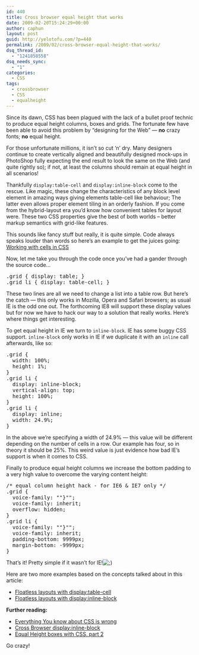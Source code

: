 ```yaml
---
id: 440
title: Cross browser equal height that works
date: 2009-02-20T15:24:29+00:00
author: caphun
layout: post
guid: http://yelotofu.com/?p=440
permalink: /2009/02/cross-browser-equal-height-that-works/
dsq_thread_id:
  - "1241858558"
dsq_needs_sync:
  - "1"
categories:
  - CSS
tags:
  - crossbrowser
  - CSS
  - equalheight
---
```

Since its dawn, CSS has been plagued with the lack of a bullet proof technic to produce equal height columns, boxes and grids. The fortunate few have been able to avoid this problem by &#8220;designing for the Web&#8221; — **no** crazy fonts; **no** equal height.

For those unfortunate millions, it isn&#8217;t so cut &#8216;n&#8217; dry. Many designers continue to create vertically aligned and beautifully designed mock-ups in PhotoShop fully expecting the end result to look the same on the Web (and quite rightly so); if not, at least the columns should remain at equal height in all scenarios!

Thankfully `display:table-cell` and `display:inline-block` come to the rescue. Like magic, these change the characteristics of any block level element in amazing ways giving elements table-cell like behaviour; The latter even allows proper element tiling in an orderly fashion. If you come from the hybrid-layout era you&#8217;d know how convenient tables for layout were. These two CSS properties give the best of both worlds &#8211; better markup semantics with grid-like features.

This sounds like fancy stuff but really, it is quite simple. Code always speaks louder than words so here&#8217;s an example to get the juices going: [Working with cells in CSS](http://yelotofu.com/labs/grid/equal-height-columns.html)

Now, let me take you through the code once you&#8217;ve had a gander through the source code&#8230;

<pre language="css">.grid { display: table; }
.grid li { display: table-cell; }
</pre>

These two lines are all we need to change a list into a table row. But here&#8217;s the catch — this only works in Mozilla, Opera and Safari browsers; as usual IE is the odd one out. The forthcoming IE8 will support these display values but for now we have to hack our way to a solution that really works. Here&#8217;s where things get interesting.

To get equal height in IE we turn to `inline-block`. IE has some buggy CSS support. `inline-block` only works in IE if we duplicate it with an `inline` call afterwards, like so:

<pre language="css">.grid {
  width: 100%;
  height: 1%;
}
.grid li {
  display: inline-block;
  vertical-align: top;
  height: 100%;
}
.grid li {
  display: inline;
  width: 24.9%;
}
</pre>

In the above we&#8217;re specifying a width of 24.9% — this value will be different depending on the number of cells in a row. Our example has four, so in theory it should be 25%. This weird value is just evidence how bad IE&#8217;s support is when it comes to CSS.

Finally to produce equal height columns we increase the bottom padding to a very high value to overcome the varying content height:

<pre language="css">/* equal column height hack - for IE6 &amp; IE7 only */
.grid {
  voice-family: ""}"";
  voice-family: inherit;
  overflow: hidden;
}
.grid li {
  voice-family: ""}"";
  voice-family: inherit;
  padding-bottom: 9999px;
  margin-bottom: -9999px;
}
</pre>

That&#8217;s it! Pretty simple if it wasn&#8217;t for IE!<img src="http://localhost:8888/wp-includes/images/smilies/icon_wink.gif" alt=";)" class="wp-smiley" /> 

Here are two more examples based on the concepts talked about in this article:

  * [Floatless layouts with display:table-cell](http://yelotofu.com/labs/grid/floatless-layout.html)
  * [Floatless layouts with display:inline-block](http://yelotofu.com/labs/grid/inline-block.html)

**Further reading:**

  * [Everything You know about CSS is wrong](http://www.digital-web.com/articles/everything_you_know_about_CSS_Is_wrong/)
  * [Cross Browser display:inline-block](http://www.ruzee.com/files/ib-fix/test.html)
  * [Equal Height boxes with CSS, part 2](http://www.456bereastreet.com/archive/200406/equal_height_boxes_with_css_part_ii/)

Go crazy!